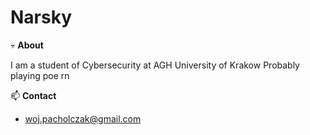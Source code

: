 # Narsky   

:skull: **About**  

I am a student of Cybersecurity at AGH University of Krakow
Probably playing poe rn

📫 **Contact**  

- woj.pacholczak@gmail.com


